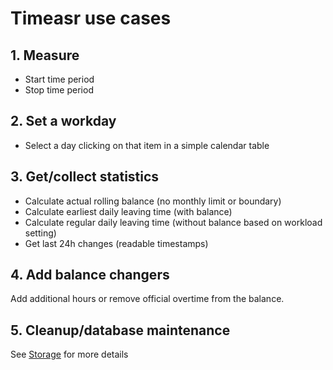 # Timeasr use cases

## 1. Measure

- Start time period
- Stop time period

## 2. Set a workday

- Select a day clicking on that item in a simple calendar table

## 3. Get/collect statistics

- Calculate actual rolling balance (no monthly limit or boundary)
- Calculate earliest daily leaving time (with balance)
- Calculate regular daily leaving time (without balance based on workload setting)
- Get last 24h changes (readable timestamps)

## 4. Add balance changers

Add additional hours or remove official overtime from the balance.

## 5. Cleanup/database maintenance

See [Storage](./storage.md) for more details
